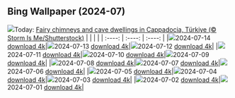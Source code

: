 ## Bing Wallpaper (2024-07)
![](https://global.bing.com/th?id=OHR.CappadociaRocks_EN-CA1807054291_UHD.jpg&w=1000)Today: [Fairy chimneys and cave dwellings in Cappadocia, Türkiye (© Storm Is Me/Shutterstock)](https://global.bing.com/th?id=OHR.CappadociaRocks_EN-CA1807054291_UHD.jpg)
|      |      |      |
| :----: | :----: | :----: |
|![](https://global.bing.com/th?id=OHR.CappadociaRocks_EN-CA1807054291_UHD.jpg&pid=hp&w=384&h=216&rs=1&c=4)2024-07-14 [download 4k](https://global.bing.com/th?id=OHR.CappadociaRocks_EN-CA1807054291_UHD.jpg)|![](https://global.bing.com/th?id=OHR.RainierWildflowers_EN-CA0241221642_UHD.jpg&pid=hp&w=384&h=216&rs=1&c=4)2024-07-13 [download 4k](https://global.bing.com/th?id=OHR.RainierWildflowers_EN-CA0241221642_UHD.jpg)|![](https://global.bing.com/th?id=OHR.GangiSicily_EN-CA3763946308_UHD.jpg&pid=hp&w=384&h=216&rs=1&c=4)2024-07-12 [download 4k](https://global.bing.com/th?id=OHR.GangiSicily_EN-CA3763946308_UHD.jpg)|
|![](https://global.bing.com/th?id=OHR.CollaredAracari_EN-CA2465482704_UHD.jpg&pid=hp&w=384&h=216&rs=1&c=4)2024-07-11 [download 4k](https://global.bing.com/th?id=OHR.CollaredAracari_EN-CA2465482704_UHD.jpg)|![](https://global.bing.com/th?id=OHR.TalampayaNP_EN-CA3117263692_UHD.jpg&pid=hp&w=384&h=216&rs=1&c=4)2024-07-10 [download 4k](https://global.bing.com/th?id=OHR.TalampayaNP_EN-CA3117263692_UHD.jpg)|![](https://global.bing.com/th?id=OHR.NorwayBlueberries_EN-CA2657408447_UHD.jpg&pid=hp&w=384&h=216&rs=1&c=4)2024-07-09 [download 4k](https://global.bing.com/th?id=OHR.NorwayBlueberries_EN-CA2657408447_UHD.jpg)|
|![](https://global.bing.com/th?id=OHR.YenBaiTerraces_EN-CA2341347163_UHD.jpg&pid=hp&w=384&h=216&rs=1&c=4)2024-07-08 [download 4k](https://global.bing.com/th?id=OHR.YenBaiTerraces_EN-CA2341347163_UHD.jpg)|![](https://global.bing.com/th?id=OHR.ConwyRiver_EN-CA1909669827_UHD.jpg&pid=hp&w=384&h=216&rs=1&c=4)2024-07-07 [download 4k](https://global.bing.com/th?id=OHR.ConwyRiver_EN-CA1909669827_UHD.jpg)|![](https://global.bing.com/th?id=OHR.NoahBeach_EN-CA1574566780_UHD.jpg&pid=hp&w=384&h=216&rs=1&c=4)2024-07-06 [download 4k](https://global.bing.com/th?id=OHR.NoahBeach_EN-CA1574566780_UHD.jpg)|
|![](https://global.bing.com/th?id=OHR.FisgardLighthouse_EN-CA1018639901_UHD.jpg&pid=hp&w=384&h=216&rs=1&c=4)2024-07-05 [download 4k](https://global.bing.com/th?id=OHR.FisgardLighthouse_EN-CA1018639901_UHD.jpg)|![](https://global.bing.com/th?id=OHR.MeerkatManor_EN-CA9684864184_UHD.jpg&pid=hp&w=384&h=216&rs=1&c=4)2024-07-04 [download 4k](https://global.bing.com/th?id=OHR.MeerkatManor_EN-CA9684864184_UHD.jpg)|![](https://global.bing.com/th?id=OHR.ItalicaRuins_EN-CA9389971381_UHD.jpg&pid=hp&w=384&h=216&rs=1&c=4)2024-07-03 [download 4k](https://global.bing.com/th?id=OHR.ItalicaRuins_EN-CA9389971381_UHD.jpg)|
|![](https://global.bing.com/th?id=OHR.CanadaDayOttawa_EN-CA8916971167_UHD.jpg&pid=hp&w=384&h=216&rs=1&c=4)2024-07-02 [download 4k](https://global.bing.com/th?id=OHR.CanadaDayOttawa_EN-CA8916971167_UHD.jpg)|![](https://global.bing.com/th?id=OHR.UbudBali_EN-CA8434577809_UHD.jpg&pid=hp&w=384&h=216&rs=1&c=4)2024-07-01 [download 4k](https://global.bing.com/th?id=OHR.UbudBali_EN-CA8434577809_UHD.jpg)|